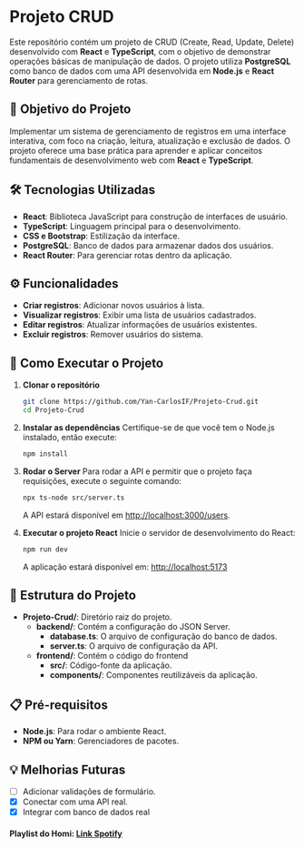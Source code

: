 # Projeto CRUD

Este repositório contém um projeto de CRUD (Create, Read, Update, Delete) desenvolvido com **React** e **TypeScript**, com o objetivo de demonstrar operações básicas de manipulação de dados. O projeto utiliza **PostgreSQL** como banco de dados com uma API desenvolvida em **Node.js** e **React Router** para gerenciamento de rotas.

## 🎯 Objetivo do Projeto

Implementar um sistema de gerenciamento de registros em uma interface interativa, com foco na criação, leitura, atualização e exclusão de dados. O projeto oferece uma base prática para aprender e aplicar conceitos fundamentais de desenvolvimento web com **React** e **TypeScript**.

## 🛠️ Tecnologias Utilizadas

- **React**: Biblioteca JavaScript para construção de interfaces de usuário.
- **TypeScript**: Linguagem principal para o desenvolvimento.
- **CSS e Bootstrap**: Estilização da interface.
- **PostgreSQL**: Banco de dados para armazenar dados dos usuários.
- **React Router**: Para gerenciar rotas dentro da aplicação.

## ⚙️ Funcionalidades

- **Criar registros**: Adicionar novos usuários à lista.
- **Visualizar registros**: Exibir uma lista de usuários cadastrados.
- **Editar registros**: Atualizar informações de usuários existentes.
- **Excluir registros**: Remover usuários do sistema.

## 🚀 Como Executar o Projeto

1. **Clonar o repositório**

   ```bash
   git clone https://github.com/Yan-CarlosIF/Projeto-Crud.git
   cd Projeto-Crud
   ```

2. **Instalar as dependências**
   Certifique-se de que você tem o Node.js instalado, então execute:

   ```bash
   npm install
   ```

3. **Rodar o Server**
   Para rodar a API e permitir que o projeto faça requisições, execute o seguinte comando:

   ```bash
   npx ts-node src/server.ts
   ```

   A API estará disponível em [http://localhost:3000/users](http://localhost:3000/users).

4. **Executar o projeto React**
   Inicie o servidor de desenvolvimento do React:
   ```bash
   npm run dev
   ```
   A aplicação estará disponível em: [http://localhost:5173](http://localhost:5173)

## 🧩 Estrutura do Projeto

- **Projeto-Crud/**: Diretório raiz do projeto.
  - **backend/**: Contém a configuração do JSON Server.
    - **database.ts**: O arquivo de configuração do banco de dados.
    - **server.ts**: O arquivo de configuração da API.
  - **frontend/**: Contém o código do frontend
    - **src/**: Código-fonte da aplicação.
    - **components/**: Componentes reutilizáveis da aplicação.

## 📋 Pré-requisitos

- **Node.js**: Para rodar o ambiente React.
- **NPM ou Yarn**: Gerenciadores de pacotes.

## 💡 Melhorias Futuras

- [ ] Adicionar validações de formulário.
- [x] Conectar com uma API real.
- [x] Integrar com banco de dados real

#### Playlist do Homi: [Link Spotify](https://open.spotify.com/playlist/6Se8NTLEIo0LnEg5wKYan3?si=a70ba4de073948d8)
